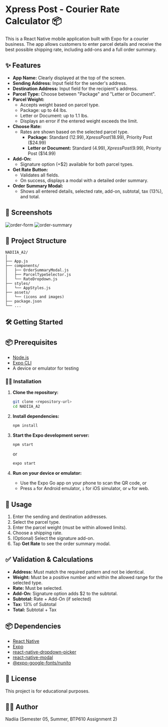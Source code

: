 # Xpress Post - Courier Rate Calculator 📦

This is a React Native mobile application built with Expo for a courier business. The app allows customers to enter parcel details and receive the best possible shipping rate, including add-ons and a full order summary.

## ✨ Features

- **App Name:** Clearly displayed at the top of the screen.
- **Sending Address:** Input field for the sender's address.
- **Destination Address:** Input field for the recipient's address.
- **Parcel Type:** Choose between "Package" and "Letter or Document".
- **Parcel Weight:**
  - Accepts weight based on parcel type.
  - Package: up to 44 lbs.
  - Letter or Document: up to 1.1 lbs.
  - Displays an error if the entered weight exceeds the limit.
- **Choose Rate:**
  - Rates are shown based on the selected parcel type.
    - **Package:** Standard ($12.99), Xpress Post ($18.99), Priority Post ($24.99)
    - **Letter or Document:** Standard ($4.99), Xpress Post ($9.99), Priority Post ($14.99)
- **Add-On:**
  - Signature option (+$2) available for both parcel types.
- **Get Rate Button:**
  - Validates all fields.
  - On success, displays a modal with a detailed order summary.
- **Order Summary Modal:**
  - Shows all entered details, selected rate, add-on, subtotal, tax (13%), and total.

## 🚀 Screenshots

![order-form](https://github.com/user-attachments/assets/d027aaa6-300c-4381-8259-0f42598e846e)
![order-summary](https://github.com/user-attachments/assets/c8462e5e-984e-4433-9219-8b281d3279fb)

## 📂 Project Structure

```
NADIIA_A2/
│
├── App.js
├── components/
│   ├── OrderSummaryModal.js
│   ├── ParcelTypeSelector.js
│   └── RateDropdown.js
├── styles/
│   └── AppStyles.js
├── assets/
│   └── (icons and images)
├── package.json
└── ...
```

## 🛠️ Getting Started

## 📦 Prerequisites

- [Node.js](https://nodejs.org/)
- [Expo CLI](https://docs.expo.dev/get-started/installation/)
- A device or emulator for testing

### 🧑‍💻 Installation

1. **Clone the repository:**

   ```sh
   git clone <repository-url>
   cd NADIIA_A2
   ```

2. **Install dependencies:**

   ```sh
   npm install
   ```

3. **Start the Expo development server:**

   ```sh
   npm start
   ```

   or

   ```sh
   expo start
   ```

4. **Run on your device or emulator:**
   - Use the Expo Go app on your phone to scan the QR code, or
   - Press `a` for Android emulator, `i` for iOS simulator, or `w` for web.

## 📲 Usage

1. Enter the sending and destination addresses.
2. Select the parcel type.
3. Enter the parcel weight (must be within allowed limits).
4. Choose a shipping rate.
5. (Optional) Select the signature add-on.
6. Tap **Get Rate** to see the order summary modal.

## ✅ Validation & Calculations

- **Address:** Must match the required pattern and not be identical.
- **Weight:** Must be a positive number and within the allowed range for the selected type.
- **Rate:** Must be selected.
- **Add-On:** Signature option adds $2 to the subtotal.
- **Subtotal:** Rate + Add-On (if selected)
- **Tax:** 13% of Subtotal
- **Total:** Subtotal + Tax

## 📦 Dependencies

- [React Native](https://reactnative.dev/)
- [Expo](https://expo.dev/)
- [react-native-dropdown-picker](https://github.com/hossein-zare/react-native-dropdown-picker)
- [react-native-modal](https://github.com/react-native-modal/react-native-modal)
- [@expo-google-fonts/nunito](https://github.com/expo/google-fonts)

## 📜 License

This project is for educational purposes.

## 👩‍💻 Author

Nadiia (Semester 05, Summer, BTP610 Assignment 2)
